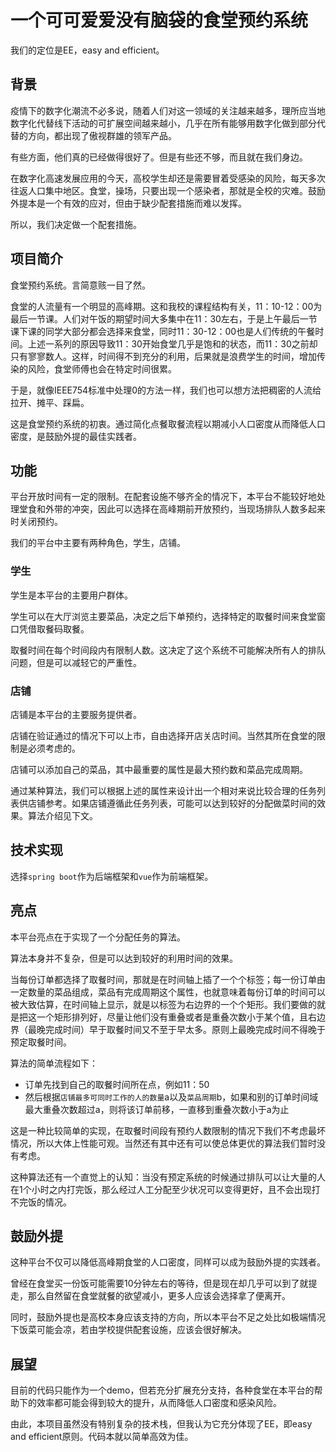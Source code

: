 # 一个可可爱爱没有脑袋的食堂预约系统

我们的定位是EE，easy and efficient。

## 背景

疫情下的数字化潮流不必多说，随着人们对这一领域的关注越来越多，理所应当地数字化代替线下活动的可扩展空间越来越小，几乎在所有能够用数字化做到部分代替的方向，都出现了傲视群雄的领军产品。

有些方面，他们真的已经做得很好了。但是有些还不够，而且就在我们身边。

在数字化高速发展应用的今天，高校学生却还是需要冒着受感染的风险，每天多次往返人口集中地区。食堂，操场，只要出现一个感染者，那就是全校的灾难。鼓励外提本是一个有效的应对，但由于缺少配套措施而难以发挥。

所以，我们决定做一个配套措施。

## 项目简介

食堂预约系统。言简意赅一目了然。

食堂的人流量有一个明显的高峰期。这和我校的课程结构有关，11：10-12：00为最后一节课。人们对午饭的期望时间大多集中在11：30左右，于是上午最后一节课下课的同学大部分都会选择来食堂，同时11：30-12：00也是人们传统的午餐时间。上述一系列的原因导致11：30开始食堂几乎是饱和的状态，而11：30之前却只有寥寥数人。这样，时间得不到充分的利用，后果就是浪费学生的时间，增加传染的风险，食堂师傅也会在特定时间很累。

于是，就像IEEE754标准中处理0的方法一样，我们也可以想方法把稠密的人流给拉开、摊平、踩扁。

这是食堂预约系统的初衷。通过简化点餐取餐流程以期减小人口密度从而降低人口密度，是鼓励外提的最佳实践者。

## 功能

平台开放时间有一定的限制。在配套设施不够齐全的情况下，本平台不能较好地处理堂食和外带的冲突，因此可以选择在高峰期前开放预约，当现场排队人数多起来时关闭预约。

我们的平台中主要有两种角色，学生，店铺。

### 学生

学生是本平台的主要用户群体。

学生可以在大厅浏览主要菜品，决定之后下单预约，选择特定的取餐时间来食堂窗口凭借取餐码取餐。

取餐时间在每个时间段内有限制人数。这决定了这个系统不可能解决所有人的排队问题，但是可以减轻它的严重性。

### 店铺

店铺是本平台的主要服务提供者。

店铺在验证通过的情况下可以上市，自由选择开店关店时间。当然其所在食堂的限制是必须考虑的。

店铺可以添加自己的菜品，其中最重要的属性是最大预约数和菜品完成周期。

通过某种算法，我们可以根据上述的属性来设计出一个相对来说比较合理的任务列表供店铺参考。如果店铺遵循此任务列表，可能可以达到较好的分配做菜时间的效果。算法介绍见下文。

## 技术实现

选择`spring boot`作为后端框架和`vue`作为前端框架。

## 亮点

本平台亮点在于实现了一个分配任务的算法。

算法本身并不复杂，但是可以达到较好的利用时间的效果。

当每份订单都选择了取餐时间，那就是在时间轴上插了一个个标签；每一份订单由一定数量的菜品组成，菜品有完成周期这个属性，也就意味着每份订单的时间可以被大致估算，在时间轴上显示，就是以标签为右边界的一个个矩形。我们要做的就是把这一个矩形排列好，尽量让他们没有重叠或者是重叠次数小于某个值，且右边界（最晚完成时间）早于取餐时间又不至于早太多。原则上最晚完成时间不得晚于预定取餐时间。

算法的简单流程如下：

- 订单先找到自己的取餐时间所在点，例如11：50
- 然后根据`店铺最多可同时工作的人的数量`a以及`菜品周期`b，如果和别的订单时间域最大重叠次数超过a，则将该订单前移，一直移到重叠次数小于a为止

这是一种比较简单的实现，在取餐时间段有预约人数限制的情况下我们不考虑最坏情况，所以大体上性能可观。当然还有其中还有可以使总体更优的算法我们暂时没有考虑。

这种算法还有一个直觉上的认知：当没有预定系统的时候通过排队可以让大量的人在1个小时之内打完饭，那么经过人工分配至少状况可以变得更好，且不会出现打不完饭的情况。

## 鼓励外提

这种平台不仅可以降低高峰期食堂的人口密度，同样可以成为鼓励外提的实践者。

曾经在食堂买一份饭可能需要10分钟左右的等待，但是现在却几乎可以到了就提走，那么自然留在食堂就餐的欲望减小，更多人应该会选择拿了便离开。

同时，鼓励外提也是高校本身应该支持的方向，所以本平台不足之处比如极端情况下饭菜可能会凉，若由学校提供配套设施，应该会很好解决。

## 展望

目前的代码只能作为一个demo，但若充分扩展充分支持，各种食堂在本平台的帮助下的效率都可能会得到较大的提升，从而降低人口密度和感染风险。

由此，本项目虽然没有特别复杂的技术栈，但我认为它充分体现了EE，即easy and efficient原则。代码本就以简单高效为佳。


